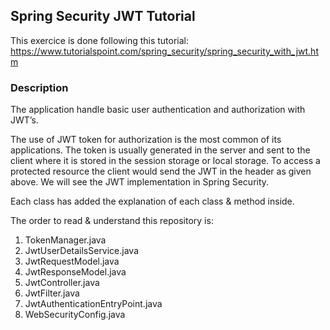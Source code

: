 ## Spring Security JWT Tutorial
This exercice is done following this tutorial: https://www.tutorialspoint.com/spring_security/spring_security_with_jwt.htm

### Description
The application handle basic user authentication and authorization with JWT’s. 

The use of JWT token for authorization is the most common of its applications. The token is usually generated in the server and sent to the client where it is stored in the session storage or local storage. To access a protected resource the client would send the JWT in the header as given above. We will see the JWT implementation in Spring Security.

Each class has added the explanation of each class & method inside.

The order to read & understand this repository is:

1) TokenManager.java
2) JwtUserDetailsService.java
3) JwtRequestModel.java
4) JwtResponseModel.java
5) JwtController.java
6) JwtFilter.java
7) JwtAuthenticationEntryPoint.java
8) WebSecurityConfig.java

